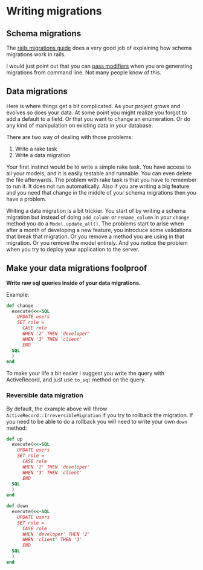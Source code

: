 # Writing migrations

## Schema migrations

The [rails migrations guide](http://edgeguides.rubyonrails.org/active_record_migrations.html) does a very good job of
explaining how schema migrations work in rails.

I would just point out that you can [pass modifiers](http://edgeguides.rubyonrails.org/active_record_migrations.html#passing-modifiers) when you are generating migrations from command line. Not many people know of this.

## Data migrations

Here is where things get a bit complicated. As your project grows and evolves so does your data. At some point you might realize you forgot to add a default to a field. Or that you want to change an enumeration. Or do any kind of manipulation on existing data in your database.

There are two way of dealing with those problems:
1. Write a rake task
2. Write a data migration

Your first instinct would be to write a simple rake task. You have access to all your models, and it is easily testable and runnable. You can even delete the file afterwards. The problem with rake task is that you have to remember to run it. It does not run automatically. Also if you are writing a big feature and you need that change in the middle of your schema migrations then you have a problem.

Writing a data migration is a bit trickier. You start of by writing a schema migration but instead of doing `add_column` or `rename_column` in your `change` method you do a `Model.update_all()`. The problems start to arise when after a month of developing a new feature, you introduce some validations that break that migration. Or you remove a method you are using in that migration. Or you remove the model entirely. And you notice the problem when you try to deploy your application to the server.

## Make your data migrations foolproof

__Write raw sql queries inside of your data migrations.__

Example:
``` ruby
def change
  execute(<<-SQL
    UPDATE users
    SET role =
      CASE role
      WHEN '2' THEN 'developer'
      WHEN '3' THEN 'client'
      END
  SQL
  )
end
```

To make your life a bit easier I suggest you write the query with ActiveRecord, and just use `to_sql` method on the query.

### Reversible data migration

By default, the example above will throw `ActiveRecord::IrreversibleMigration` if you try to rollback the migration. If you need to be able to do a rollback you will need to write your own `down` method:

``` ruby
def up
  execute(<<-SQL
    UPDATE users
    SET role =
      CASE role
      WHEN '2' THEN 'developer'
      WHEN '3' THEN 'client'
      END
  SQL
  )
end

def down
  execute(<<-SQL
    UPDATE users
    SET role =
      CASE role
      WHEN 'developer' THEN '2'
      WHEN 'client' THEN '3'
      END
  SQL
  )
end
```
